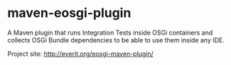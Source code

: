 maven-eosgi-plugin
==================

A Maven plugin that runs Integration Tests inside OSGi containers and collects OSGi Bundle dependencies to be able to use them inside any IDE.

Project site: http://everit.org/eosgi-maven-plugin/
